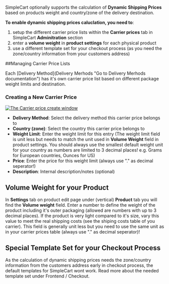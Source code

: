 SimpleCart optionally supports the calculation of **Dynamic Shipping Prices** based on products weight and country/zone of the delivery destination.

**To enable dynamic shipping prices caluclation, you need to**:

1. setup the different carrier price lists within the **Carrier prices** tab in SimpleCart **Adminitration** section
2. enter a **volume weight** in **product settings** for each physical product
3. use a different template set for your checkout process (as you need the zone/country information from your customers address)

##Managing Carrier Price Lists

Each [Delivery Method](Delivery Merhods "Go to Delivery Merhods documentation") has it's own carrier price list based on different package weight limits and destination.

### Creating a New Carrier Price

[ ![The Carrier price create window](https://assets.modmore.com/uploads/carrier_price_create_win.png)](https://assets.modmore.com/uploads/carrier_price_create_win.png "The Carrier price create window")

- **Delivery Method**: Select the delivery method this carrier price belongs to
- **Country (zone)**: Select the country this carrier price belongs to
- **Weight Limit**: Enter the weight limit for this entry (The weight limit field is unit less but needs to match the unit used in **Volume Weight** field in product settings. You should always use the smallest default weight unit for your country as numbers are limited to 3 decimal places! e.g. Grams for European countries, Ounces for US)
- **Price**: Enter the price for this weight limit (always use "." as decimal seperator!)
- **Description**: Internal description/notes (optional)

## Volume Weight for your Product

In **Settings** tab on product edit page under (vertical) **Product** tab you will find the **Volume weight** field.
Enter a number to define the weight of the product including it's outer packaging (allowed are numbers with up to 3 decimal places). If the product is very light compared to it's size, vary this value to meet the real shipping costs (see the shiping costs table of you carrier).
This field is generally unit less but you need to use the same unit as in your carrier prices table (always use "." as decimal seperator)!

## Special Template Set for your Checkout Process

As the calculation of dynamic shipping prices needs the zone/country information from the customers address early in checkout process, the default templates for SimpleCart wont work. Read more about the needed template set under Frontend / Checkout.
